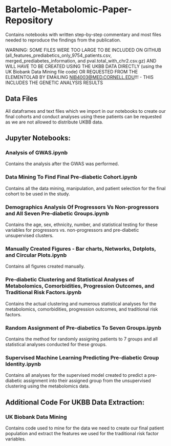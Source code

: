 # Bartelo-Metabolomic-Paper-Repository
Contains notebooks with written step-by-step commentary and most files needed to reproduce the findings from the publication. 

WARNING: SOME FILES WERE TOO LARGE TO BE INCLUDED ON GITHUB (all_features_prediabetics_only_9754_patients.csv, merged_prediabetes_information, and pval.total_with_chr2.csv.gz) AND WILL HAVE TO BE CREATED USING THE UKBB DATA DIRECTLY (using the UK Biobank Data Mining file code) OR REQUESTED FROM THE ELEMENTOLAB BY EMAILING NIB4003@MED.CORNELL.EDU!!! - THIS INCLUDES THE GENETIC ANALYSIS RESULTS

## Data Files
All dataframes and text files which we import in our notebooks to create our final cohorts and conduct analyses using these patients can be requested as we are not allowed
to distribute UKBB data. 

## Jupyter Notebooks:

### Analysis of GWAS.ipynb
Contains the analysis after the GWAS was performed.

### Data Mining To Find Final Pre-diabetic Cohort.ipynb
Contains all the data mining, manipulation, and patient selection for the final cohort to be used in the study.

### Demographics Analysis Of Progressors Vs Non-progressors and All Seven Pre-diabetic Groups.ipynb
Contains the age, sex, ethnicity, number, and statistical testing for these variables for progressors vs. non-progressors and pre-diabetic unsupervised clusters.

### Manually Created Figures - Bar charts, Networks, Dotplots, and Circular Plots.ipynb
Contains all figures created manually.

### Pre-diabetic Clustering and Statistical Analyses of Metabolomics, Comorbidities, Progression Outcomes, and Traditional Risk Factors.ipynb
Contains the actual clustering and numerous statistical analyses for the metabolomics, comorbidities, progression outcomes, and traditional risk factors. 

### Random Assignment of Pre-diabetics To Seven Groups.ipynb
Contains the method for randomly assigning patients to 7 groups and all statistical analyses conducted for these groups.

### Supervised Machine Learning Predicting Pre-diabetic Group Identity.ipynb
Contains all analyses for the supervised model created to predict a pre-diabetic assignment into their assigned group from the unsupervised clustering using the metabolomics data.

## Additional Code For UKBB Data Extraction:

### UK Biobank Data Mining
Contains code used to mine for the data we need to create our final patient population and extract the features we used for the traditional risk factor variables.
